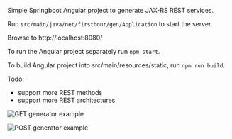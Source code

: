 Simple Springboot Angular project to generate JAX-RS REST services.

Run `src/main/java/net/firsthour/gen/Application` to start the server.

Browse to http://localhost:8080/

To run the Angular project separately run `npm start`.

To build Angular project into src/main/resources/static, run `npm run build`.

Todo:
* support more REST methods
* support more REST architectures

![GET generator example](https://i.imgur.com/7PK65I3.png)

![POST generator example](https://i.imgur.com/IzI6PQD.png)
